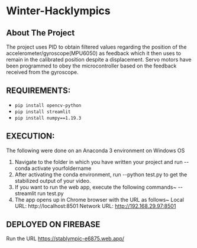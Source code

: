 # Winter-Hacklympics
## About The Project
The project uses PID to obtain filtered  values regarding the position of the  accelerometer/gyroscope(MPU6050)	as  feedback which it then uses to remain in  the calibrated position despite a  displacement. Servo motors have been  programmed to obey the microcontroller  based on the feedback received from the  gyroscope.

## REQUIREMENTS:
* `pip install opencv-python`
* `pip install streamlit`
* `pip install numpy==1.19.3`

## EXECUTION:
The following were done on an Anaconda 3 environment on Windows OS
1. Navigate to the folder in which you have written your project and run --conda activate yourfoldername
2. After activating the conda environment, run --python test.py to get the stabilized output of your video.
3. If you want to run the web app, execute the following commands~
   --streamlit run test.py
4. The app opens up in Chrome browser with the URL as follows~
  Local URL: http://localhost:8501
  Network URL: http://192.168.29.97:8501

## DEPLOYED ON FIREBASE
Run the URL
https://stablympic-e6875.web.app/
